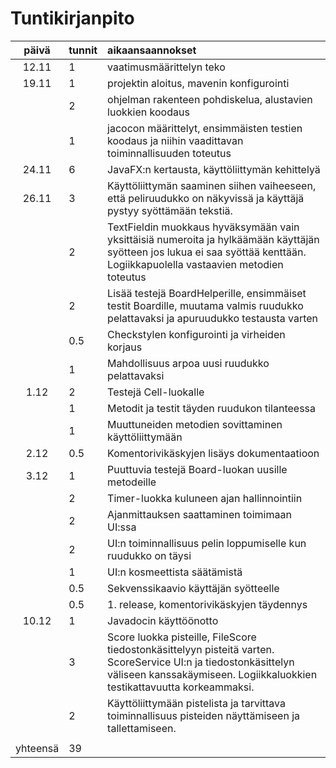 # Tuntikirjanpito

|  päivä | tunnit | aikaansaannokset |
|:------:|:-------|:-----------------|
|12.11   |1       | vaatimusmäärittelyn teko |
|19.11   |1       | projektin aloitus, mavenin konfigurointi |
|        |2       | ohjelman rakenteen pohdiskelua, alustavien luokkien koodaus |
|        |1       | jacocon määrittelyt, ensimmäisten testien koodaus ja niihin vaadittavan toiminnallisuuden toteutus |
|24.11   |6       | JavaFX:n kertausta, käyttöliittymän kehittelyä |
|26.11   |3       | Käyttöliittymän saaminen siihen vaiheeseen, että peliruudukko on näkyvissä ja käyttäjä pystyy syöttämään tekstiä.
|        |2       | TextFieldin muokkaus hyväksymään vain yksittäisiä numeroita ja hylkäämään käyttäjän syötteen jos lukua ei saa syöttää kenttään. Logiikkapuolella vastaavien metodien toteutus |
|        |2       | Lisää testejä BoardHelperille, ensimmäiset testit Boardille, muutama valmis ruudukko pelattavaksi ja apuruudukko testausta varten|
|        |0.5     | Checkstylen konfigurointi ja virheiden korjaus|
|        |1       | Mahdollisuus arpoa uusi ruudukko pelattavaksi|
|1.12    |2       | Testejä Cell-luokalle|
|        |1       | Metodit ja testit täyden ruudukon tilanteessa|
|        |1       | Muuttuneiden metodien sovittaminen käyttöliittymään|
|2.12    |0.5     | Komentorivikäskyjen lisäys dokumentaatioon|
|3.12    |1       | Puuttuvia testejä Board-luokan uusille metodeille|
|        |2       | Timer-luokka kuluneen ajan hallinnointiin|
|        |2       | Ajanmittauksen saattaminen toimimaan UI:ssa
|        |2       | UI:n toiminnallisuus pelin loppumiselle kun ruudukko on täysi|
|        |1       | UI:n kosmeettista säätämistä|
|        |0.5     | Sekvenssikaavio käyttäjän syötteelle|
|        |0.5     | 1. release, komentorivikäskyjen täydennys|
|10.12   |1       | Javadocin käyttöönotto|
|        |3       | Score luokka pisteille, FileScore tiedostonkäsittelyyn pisteitä varten. ScoreService UI:n ja tiedostonkäsittelyn väliseen kanssakäymiseen. Logiikkaluokkien testikattavuutta korkeammaksi.
|        |2       | Käyttöliittymään pistelista ja tarvittava toiminnallisuus pisteiden näyttämiseen ja tallettamiseen.
|        |        | |
|yhteensä|39      | |
